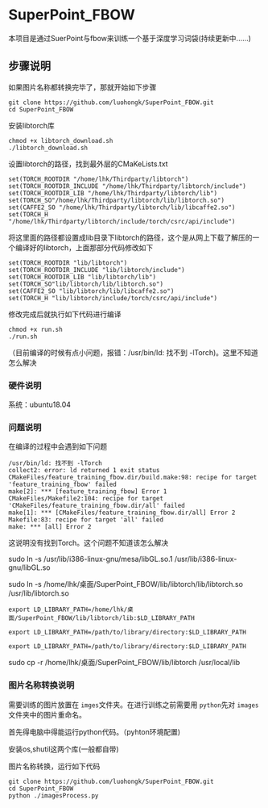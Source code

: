 # SuperPoint_FBOW

本项目是通过SuerPoint与fbow来训练一个基于深度学习词袋(持续更新中......)

## 步骤说明

如果图片名称都转换完毕了，那就开始如下步骤

```
git clone https://github.com/luohongk/SuperPoint_FBOW.git
cd SuperPoint_FBOW
```

安装libtorch库

```
chmod +x libtorch_download.sh
./libtorch_download.sh
```

设置libtorch的路径，找到最外层的CMaKeLists.txt

```
set(TORCH_ROOTDIR "/home/lhk/Thirdparty/libtorch")
set(TORCH_ROOTDIR_INCLUDE "/home/lhk/Thirdparty/libtorch/include")
set(TORCH_ROOTDIR_LIB "/home/lhk/Thirdparty/libtorch/lib")
set(TORCH_SO"/home/lhk/Thirdparty/libtorch/lib/libtorch.so")
set(CAFFE2_SO "/home/lhk/Thirdparty/libtorch/lib/libcaffe2.so")
set(TORCH_H "/home/lhk/Thirdparty/libtorch/include/torch/csrc/api/include")
```

将这里面的路径都设置成lib目录下libtorch的路径，这个是从网上下载了解压的一个编译好的libtorch，上面那部分代码修改如下

```
set(TORCH_ROOTDIR "lib/libtorch")
set(TORCH_ROOTDIR_INCLUDE "lib/libtorch/include")
set(TORCH_ROOTDIR_LIB "lib/libtorch/lib")
set(TORCH_SO"lib/libtorch/lib/libtorch.so")
set(CAFFE2_SO "lib/libtorch/lib/libcaffe2.so")
set(TORCH_H "lib/libtorch/include/torch/csrc/api/include")
```

修改完成后就执行如下代码进行编译

```
chmod +x run.sh
./run.sh
```

（目前编译的时候有点小问题，报错：/usr/bin/ld: 找不到 -lTorch)。这里不知道怎么解决

### 硬件说明

系统：ubuntu18.04

### 问题说明

在编译的过程中会遇到如下问题

```
/usr/bin/ld: 找不到 -lTorch
collect2: error: ld returned 1 exit status
CMakeFiles/feature_training_fbow.dir/build.make:98: recipe for target 'feature_training_fbow' failed
make[2]: *** [feature_training_fbow] Error 1
CMakeFiles/Makefile2:104: recipe for target 'CMakeFiles/feature_training_fbow.dir/all' failed
make[1]: *** [CMakeFiles/feature_training_fbow.dir/all] Error 2
Makefile:83: recipe for target 'all' failed
make: *** [all] Error 2
```

这说明没有找到Torch。这个问题不知道该怎么解决

sudo ln -s /usr/lib/i386-linux-gnu/mesa/libGL.so.1 /usr/lib/i386-linux-gnu/libGL.so

sudo  ln -s /home/lhk/桌面/SuperPoint_FBOW/lib/libtorch/lib/libtorch.so /usr/lib/libtorch.so

```
export LD_LIBRARY_PATH=/home/lhk/桌面/SuperPoint_FBOW/lib/libtorch/lib:$LD_LIBRARY_PATH
```

```
export LD_LIBRARY_PATH=/path/to/library/directory:$LD_LIBRARY_PATH
```


```
export LD_LIBRARY_PATH=/path/to/library/directory:$LD_LIBRARY_PATH
```

sudo cp -r /home/lhk/桌面/SuperPoint_FBOW/lib/libtorch /usr/local/lib

### 图片名称转换说明

需要训练的图片放置在 `imges`文件夹。在进行训练之前需要用 `python`先对 `images`文件夹中的图片重命名。

首先得电脑中得能运行python代码。（pyhton环境配置)

安装os,shutil这两个库(一般都自带)

图片名称转换，运行如下代码

```
git clone https://github.com/luohongk/SuperPoint_FBOW.git
cd SuperPoint_FBOW
python ./imagesProcess.py
```
